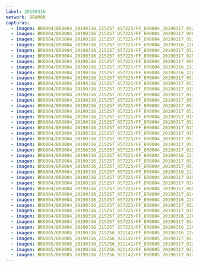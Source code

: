 ```yaml
---
label: 20190316
network: BRAMON
capturas:
  - imagem: BR0004/BR0004_20190316_215257_057225/FF_BR0004_20190317_052739_081_0536832.fits_maxpixel.jpg
  - imagem: BR0004/BR0004_20190316_215257_057225/FF_BR0004_20190317_000248_062_0150272.fits_maxpixel.jpg
  - imagem: BR0004/BR0004_20190316_215257_057225/FF_BR0004_20190317_053033_428_0539648.fits_maxpixel.jpg
  - imagem: BR0004/BR0004_20190316_215257_057225/FF_BR0004_20190316_220523_492_0013312.fits_maxpixel.jpg
  - imagem: BR0004/BR0004_20190316_215257_057225/FF_BR0004_20190317_052926_799_0538880.fits_maxpixel.jpg
  - imagem: BR0004/BR0004_20190316_215257_057225/FF_BR0004_20190317_025018_370_0349440.fits_maxpixel.jpg
  - imagem: BR0004/BR0004_20190316_215257_057225/FF_BR0004_20190317_000300_926_0150528.fits_maxpixel.jpg
  - imagem: BR0004/BR0004_20190316_215257_057225/FF_BR0004_20190316_223035_563_0040960.fits_maxpixel.jpg
  - imagem: BR0004/BR0004_20190316_215257_057225/FF_BR0004_20190316_220536_310_0013568.fits_maxpixel.jpg
  - imagem: BR0004/BR0004_20190316_215257_057225/FF_BR0004_20190317_053227_029_0541952.fits_maxpixel.jpg
  - imagem: BR0004/BR0004_20190316_215257_057225/FF_BR0004_20190317_053057_319_0540160.fits_maxpixel.jpg
  - imagem: BR0004/BR0004_20190316_215257_057225/FF_BR0004_20190317_015610_214_0284928.fits_maxpixel.jpg
  - imagem: BR0004/BR0004_20190316_215257_057225/FF_BR0004_20190317_053110_224_0540416.fits_maxpixel.jpg
  - imagem: BR0004/BR0004_20190316_215257_057225/FF_BR0004_20190317_053018_737_0539392.fits_maxpixel.jpg
  - imagem: BR0004/BR0004_20190316_215257_057225/FF_BR0004_20190317_053044_373_0539904.fits_maxpixel.jpg
  - imagem: BR0004/BR0004_20190316_215257_057225/FF_BR0004_20190317_052942_306_0539136.fits_maxpixel.jpg
  - imagem: BR0004/BR0004_20190316_215257_057225/FF_BR0004_20190317_015450_786_0283392.fits_maxpixel.jpg
  - imagem: BR0004/BR0004_20190316_215257_057225/FF_BR0004_20190317_052843_368_0538112.fits_maxpixel.jpg
  - imagem: BR0004/BR0004_20190316_215257_057225/FF_BR0004_20190317_025005_566_0349184.fits_maxpixel.jpg
  - imagem: BR0004/BR0004_20190316_215257_057225/FF_BR0004_20190317_015503_560_0283648.fits_maxpixel.jpg
  - imagem: BR0004/BR0004_20190316_215257_057225/FF_BR0004_20190317_052830_569_0537856.fits_maxpixel.jpg
  - imagem: BR0004/BR0004_20190316_215257_057225/FF_BR0004_20190317_053148_568_0541184.fits_maxpixel.jpg
  - imagem: BR0004/BR0004_20190316_215257_057225/FF_BR0004_20190317_025031_146_0349696.fits_maxpixel.jpg
  - imagem: BR0004/BR0004_20190316_215257_057225/FF_BR0004_20190316_221708_291_0025344.fits_maxpixel.jpg
  - imagem: BR0004/BR0004_20190316_215257_057225/FF_BR0004_20190317_052856_685_0538368.fits_maxpixel.jpg
  - imagem: BR0004/BR0004_20190316_215257_057225/FF_BR0004_20190317_053135_751_0540928.fits_maxpixel.jpg
  - imagem: BR0004/BR0004_20190316_215257_057225/FF_BR0004_20190316_223518_969_0046592.fits_maxpixel.jpg
  - imagem: BR0004/BR0004_20190316_215257_057225/FF_BR0004_20190317_015701_622_0285952.fits_maxpixel.jpg
  - imagem: BR0004/BR0004_20190316_215257_057225/FF_BR0004_20190317_024952_698_0348928.fits_maxpixel.jpg
  - imagem: BR0004/BR0004_20190316_215257_057225/FF_BR0004_20190317_000326_540_0151040.fits_maxpixel.jpg
  - imagem: BR0004/BR0004_20190316_215257_057225/FF_BR0004_20190317_024939_890_0348672.fits_maxpixel.jpg
  - imagem: BR0004/BR0004_20190316_215257_057225/FF_BR0004_20190316_220712_325_0014080.fits_maxpixel.jpg
  - imagem: BR0004/BR0004_20190316_215257_057225/FF_BR0004_20190317_052804_686_0537344.fits_maxpixel.jpg
  - imagem: BR0004/BR0004_20190316_215257_057225/FF_BR0004_20190317_015357_319_0282368.fits_maxpixel.jpg
  - imagem: BR0004/BR0004_20190316_215257_057225/FF_BR0004_20190316_220510_691_0013056.fits_maxpixel.jpg
  - imagem: BR0004/BR0004_20190316_215257_057225/FF_BR0004_20190317_054409_212_0555776.fits_maxpixel.jpg
  - imagem: BR0004/BR0004_20190316_215257_057225/FF_BR0004_20190316_220549_071_0013824.fits_maxpixel.jpg
  - imagem: BR0005/BR0005_20190316_215256_921142/FF_BR0005_20190316_224823_285_0064256.fits_maxpixel.jpg
  - imagem: BR0005/BR0005_20190316_215256_921142/FF_BR0005_20190317_053200_802_0544000.fits_maxpixel.jpg
  - imagem: BR0005/BR0005_20190316_215256_921142/FF_BR0005_20190317_022814_293_0325632.fits_maxpixel.jpg
  - imagem: BR0005/BR0005_20190316_215256_921142/FF_BR0005_20190317_022801_476_0325376.fits_maxpixel.jpg
  - imagem: BR0005/BR0005_20190316_215256_921142/FF_BR0005_20190317_022839_902_0326144.fits_maxpixel.jpg
---
```

